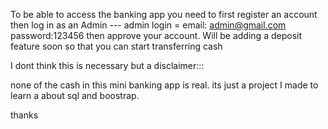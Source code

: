 To be able to access the banking app you need to first register an account
then log in as an Admin
--- admin login  = email: admin@gmail.com password:123456
then approve your account.
Will be adding a deposit feature soon so that you can start transferring cash

I dont think this is necessary but a disclaimer:::

none of the cash in this mini banking app is real. its just a project I made to learn a about sql and boostrap. 

thanks
